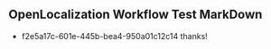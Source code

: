 ## OpenLocalization Workflow Test MarkDown
* f2e5a17c-601e-445b-bea4-950a01c12c14 thanks!

<!--HONumber=Aug16_HO1-->


